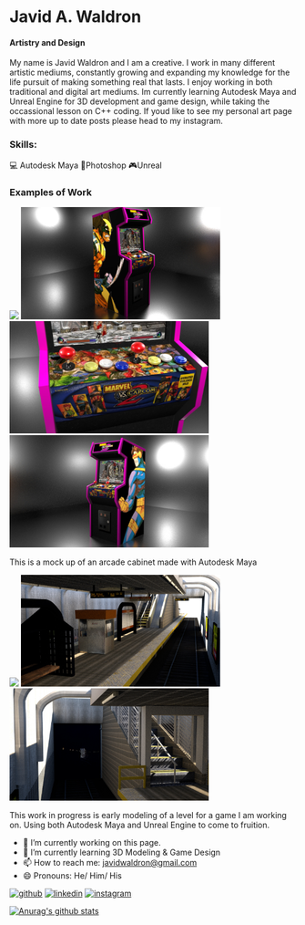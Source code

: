 # Javid A. Waldron
#### Artistry and Design

My name is Javid Waldron and I am a creative. I work in many different artistic mediums, constantly growing and expanding my knowledge for the life pursuit of making something real that lasts. I enjoy working in both traditional and digital art mediums. Im currently learning Autodesk Maya and Unreal Engine for 3D development and game design, while taking the occassional lesson on C++ coding. If youd like to see my personal art page with more up to date posts please head to my instagram.

### Skills: 
💻 Autodesk Maya 
🎨Photoshop
🎮Unreal

### Examples of Work
<img src="https://github.com/javidwaldron/javidwaldron/blob/main/brighter.gif" width="350" /> <img src="https://github.com/javidwaldron/javidwaldron/blob/main/matchcontrast1.png" width="350" /> <img src="https://github.com/javidwaldron/javidwaldron/blob/main/insta3.jpg" width="350" /> <img src="https://github.com/javidwaldron/javidwaldron/blob/main/insta1.jpg" width="350" />

This is a mock up of an arcade cabinet made with Autodesk Maya

<img src="https://github.com/javidwaldron/javidwaldron/blob/main/test.gif" width="350" /> <img src="https://github.com/javidwaldron/javidwaldron/blob/main/rug%20insta.jpg" width="350" /> <img src="https://github.com/javidwaldron/javidwaldron/blob/main/Rugglesprogress338.jpg" width="350" />





This work in progress is early modeling of a level for a game I am working on. Using both Autodesk Maya and Unreal Engine to come to fruition.


- 🔭 I’m currently working on this page. 
- 🌱 I’m currently learning 3D Modeling & Game Design 
- 📫 How to reach me: javidwaldron@gmail.com 
- 😄 Pronouns: He/ Him/ His 


[<img src='https://cdn.jsdelivr.net/npm/simple-icons@3.0.1/icons/github.svg' alt='github' height='40'>](https://github.com/javidwaldron)  [<img src='https://cdn.jsdelivr.net/npm/simple-icons@3.0.1/icons/linkedin.svg' alt='linkedin' height='40'>](https://www.linkedin.com/in/Javid-waldron/)  [<img src='https://cdn.jsdelivr.net/npm/simple-icons@3.0.1/icons/instagram.svg' alt='instagram' height='40'>](https://www.instagram.com/indigocola/)  





[![Anurag's github stats](https://github-readme-stats.vercel.app/api?username=javidwaldron)](https://github.com/anurghazra/github-readme-stats)
